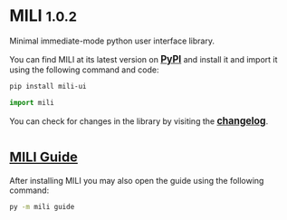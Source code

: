 # MILI <small>1.0.2</small>

Minimal immediate-mode python user interface library.

You can find MILI at its latest version on [<big>**PyPI**</big>](https://pypi.org/project/mili-ui/) and install it and import it using the following command and code:

```sh
pip install mili-ui
```

```py
import mili
```

You can check for changes in the library by visiting the [<big>**changelog**</big>](https://github.com/damusss/mili/blob/main/CHANGELOG.md).

# [<small>MILI Guide</small>](https://github.com/damusss/mili/blob/main/guide/guide.md)

After installing MILI you may also open the guide using the following command:

```sh
py -m mili guide
```
